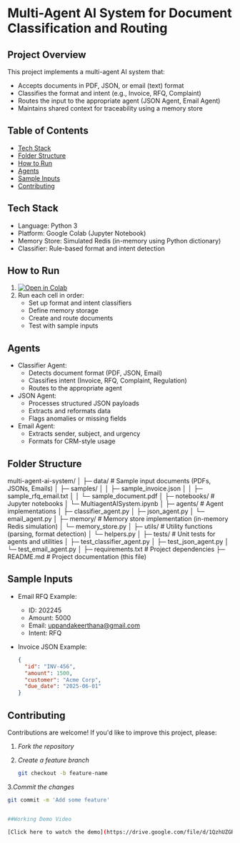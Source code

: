 # Multi-Agent AI System for Document Classification and Routing

## Project Overview

This project implements a multi-agent AI system that:
- Accepts documents in PDF, JSON, or email (text) format
- Classifies the format and intent (e.g., Invoice, RFQ, Complaint)
- Routes the input to the appropriate agent (JSON Agent, Email Agent)
- Maintains shared context for traceability using a memory store

## Table of Contents
- [Tech Stack](#-tech-stack)
- [Folder Structure](#-folder-structure)
- [How to Run](#-how-to-run)
- [Agents](#-agents)
- [Sample Inputs](#-sample-inputs)
- [Contributing](#-contributing)

## Tech Stack
- Language: Python 3
- Platform: Google Colab (Jupyter Notebook)
- Memory Store: Simulated Redis (in-memory using Python dictionary)
- Classifier: Rule-based format and intent detection

## How to Run
1. [![Open in Colab](https://colab.research.google.com/assets/colab-badge.svg)](https://colab.research.google.com/github/Keerthana-Uppanda/Multi_Agent_Ai_System/blob/main/MultiagentAISystem.ipynb)
2. Run each cell in order:
   - Set up format and intent classifiers
   - Define memory storage
   - Create and route documents
   - Test with sample inputs

## Agents
- Classifier Agent: 
  - Detects document format (PDF, JSON, Email)
  - Classifies intent (Invoice, RFQ, Complaint, Regulation)
  - Routes to the appropriate agent
- JSON Agent: 
  - Processes structured JSON payloads
  - Extracts and reformats data
  - Flags anomalies or missing fields
- Email Agent: 
  - Extracts sender, subject, and urgency
  - Formats for CRM-style usage

## Folder Structure
multi-agent-ai-system/
│
├─ data/                   # Sample input documents (PDFs, JSONs, Emails)
│   ├─ samples/
│   │   ├─ sample_invoice.json
│   │   ├─ sample_rfq_email.txt
│   │   └─ sample_document.pdf
│
├─ notebooks/              # Jupyter notebooks
│   └─ MultiagentAISystem.ipynb
│
├─ agents/                 # Agent implementations
│   ├─ classifier_agent.py
│   ├─ json_agent.py
│   └─ email_agent.py
│
├─ memory/                 # Memory store implementation (in-memory Redis simulation)
│   └─ memory_store.py
│
├─ utils/                  # Utility functions (parsing, format detection)
│   └─ helpers.py
│
├─ tests/                  # Unit tests for agents and utilities
│   ├─ test_classifier_agent.py
│   ├─ test_json_agent.py
│   └─ test_email_agent.py
│
├─ requirements.txt        # Project dependencies
├─ README.md               # Project documentation (this file)


## Sample Inputs
- Email RFQ Example:
  - ID: 202245
  - Amount: 5000
  - Email: uppandakeerthana@gmail.com
  - Intent: RFQ

- Invoice JSON Example:
  ```json
  {
    "id": "INV-456",
    "amount": 1500,
    "customer": "Acme Corp",
    "due_date": "2025-06-01"
  }

## Contributing

Contributions are welcome! If you'd like to improve this project, please:

1. *Fork the repository*

2. *Create a feature branch*  
   ```bash
   git checkout -b feature-name

3.*Commit the changes*
   ```bash
   git commit -m 'Add some feature'


##Working Demo Video

[Click here to watch the demo](https://drive.google.com/file/d/1QzhUZGRfBy5NNxwKnJ8mK8BE1PYX-nMh/view?usp=drivesdk)